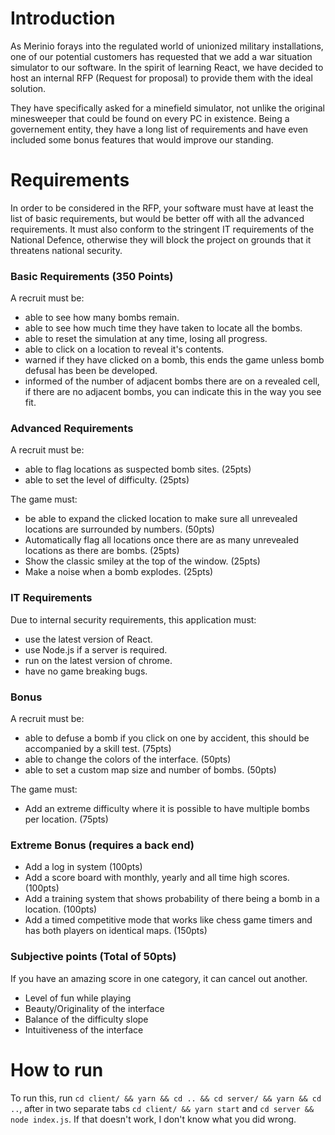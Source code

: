 # Introduction

As Merinio forays into the regulated world of unionized military installations, one of our potential customers has requested that we add a war situation simulator to our software. In the spirit of learning React, we have decided to host an internal RFP (Request for proposal) to provide them with the ideal solution.

They have specifically asked for a minefield simulator, not unlike the original minesweeper that could be found on every PC in existence. Being a governement entity, they have a long list of requirements and have even included some bonus features that would improve our standing.

# Requirements

In order to be considered in the RFP, your software must have at least the list of basic requirements, but would be better off with all the advanced requirements. It must also conform to the stringent IT requirements of the National Defence, otherwise they will block the project on grounds that it threatens national security.

### Basic Requirements (350 Points)

A recruit must be:

- able to see how many bombs remain.
- able to see how much time they have taken to locate all the bombs.
- able to reset the simulation at any time, losing all progress.
- able to click on a location to reveal it's contents.
- warned if they have clicked on a bomb, this ends the game unless bomb defusal has been be developed.
- informed of the number of adjacent bombs there are on a revealed cell, if there are no adjacent bombs, you can indicate this in the way you see fit.

### Advanced Requirements

A recruit must be:

- able to flag locations as suspected bomb sites. (25pts)
- able to set the level of difficulty. (25pts)

The game must:

- be able to expand the clicked location to make sure all unrevealed locations are surrounded by numbers. (50pts)
- Automatically flag all locations once there are as many unrevealed locations as there are bombs. (25pts)
- Show the classic smiley at the top of the window. (25pts)
- Make a noise when a bomb explodes. (25pts)

### IT Requirements

Due to internal security requirements, this application must:

- use the latest version of React.
- use Node.js if a server is required.
- run on the latest version of chrome.
- have no game breaking bugs.

### Bonus

A recruit must be:

- able to defuse a bomb if you click on one by accident, this should be accompanied by a skill test. (75pts)
- able to change the colors of the interface. (50pts)
- able to set a custom map size and number of bombs. (50pts)

The game must:

- Add an extreme difficulty where it is possible to have multiple bombs per location. (75pts)

### Extreme Bonus (requires a back end)

- Add a log in system (100pts)
- Add a score board with monthly, yearly and all time high scores. (100pts)
- Add a training system that shows probability of there being a bomb in a location. (100pts)
- Add a timed competitive mode that works like chess game timers and has both players on identical maps. (150pts)

### Subjective points (Total of 50pts)

If you have an amazing score in one category, it can cancel out another.

- Level of fun while playing
- Beauty/Originality of the interface
- Balance of the difficulty slope
- Intuitiveness of the interface

# How to run

To run this, run `cd client/ && yarn && cd .. && cd server/ && yarn && cd ..`, after in two separate tabs `cd client/ && yarn start` and `cd server && node index.js`. If that doesn't work, I don't know what you did wrong.
